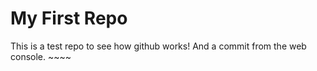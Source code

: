 # My First Repo
This is a test repo to see how github works! And a commit from the web console. ~~~~
